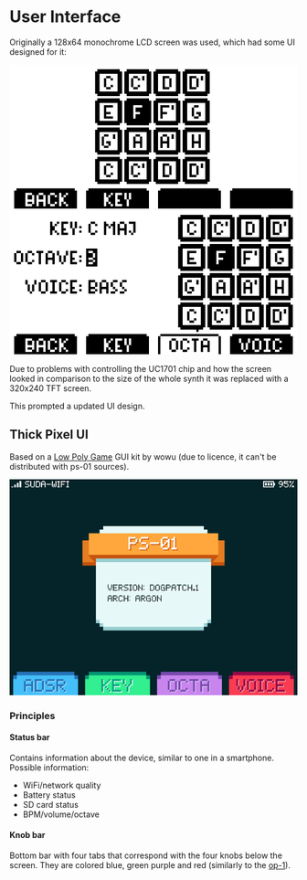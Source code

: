 # User Interface

Originally a 128x64 monochrome LCD screen was used, which had some UI designed for it:

![](ui/bw_v1.png)
![](ui/bw_v2.png)

Due to problems with controlling the UC1701 chip and how the screen looked in comparison to the size of the whole synth it was replaced with a 320x240 TFT screen.

This prompted a updated UI design.

## Thick Pixel UI

Based on a [Low Poly Game](https://creativemarket.com/iamwowu/1786300-GUI-for-Low-Poly-Game) GUI kit by wowu (due to licence, it can't be distributed with ps-01 sources).

![](ui/color_v1@2x.png)

### Principles

#### Status bar

Contains information about the device, similar to one in a smartphone. Possible information:

* WiFi/network quality
* Battery status
* SD card status
* BPM/volume/octave

#### Knob bar

Bottom bar with four tabs that correspond with the four knobs below the screen. They are colored blue, green purple and red (similarly to the [op-1](https://teenage.engineering/products/op-1)).
